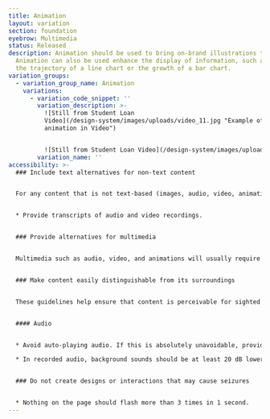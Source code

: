 ```yaml
---
title: Animation
layout: variation
section: foundation
eyebrow: Multimedia
status: Released
description: Animation should be used to bring on-brand illustrations to life.
  Animation can also be used enhance the display of information, such as drawing
  the trajectory of a line chart or the growth of a bar chart.
variation_groups:
  - variation_group_name: Animation
    variations:
      - variation_code_snippet: ''
        variation_description: >-
          ![Still from Student Loan
          Video](/design-system/images/uploads/video_11.jpg "Example of
          animation in Video")


          ![Still from Student Loan Video](/design-system/images/uploads/video_12.jpg "Example of animation in Video")
        variation_name: ''
accessibility: >-
  ### Include text alternatives for non-text content


  For any content that is not text-based (images, audio, video, animations, charts, graphs, etc), provide an alternative version of that content that is text-based.


  * Provide transcripts of audio and video recordings.


  ### Provide alternatives for multimedia


  Multimedia such as audio, video, and animations will usually require more than just descriptive text. In most cases, the timing of text and descriptions in these files is important and should therefore be incorporated in an accessible manner.


  ### Make content easily distinguishable from its surroundings


  These guidelines help ensure that content is perceivable for sighted users.


  #### Audio


  * Avoid auto-playing audio. If this is absolutely unavoidable, provide a control that allows the user to stop the audio and adjust or mute the volume.

  * In recorded audio, background sounds should be at least 20 dB lower than foreground sounds and speech. This does not apply to music.


  ### Do not create designs or interactions that may cause seizures


  * Nothing on the page should flash more than 3 times in 1 second.
---
```


